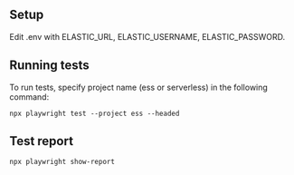 ## Setup 
Edit .env with ELASTIC_URL, ELASTIC_USERNAME, ELASTIC_PASSWORD.

## Running tests
To run tests, specify project name (ess or serverless) in the following command:

```
npx playwright test --project ess --headed
```

## Test report

```
npx playwright show-report
```